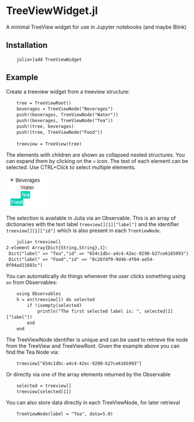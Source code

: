 # TreeViewWidget.jl
A minimal TreeView widget for use in Jupyter notebooks (and maybe Blink)

## Installation

```
    julia>]add TreeViewWidget
```

## Example

Create a treeview widget from a treeview structure:
```
    tree = TreeViewRoot()
    beverages = TreeViewNode("Beverages")
    push!(beverages, TreeViewNode("Water"))
    push!(beverages, TreeViewNode("Tea"))
    push!(tree, beverages)
    push!(tree, TreeViewNode("Food"))

    treeview = TreeView(tree)
```

The elements with children are shown as collapsed nested structures. You can expand them by clicking on the `>` icon.
The text of each element can be selected. Use CTRL+Click to select multiple elements.

![example_treeview](https://raw.githubusercontent.com/matthijscox/TreeViewWidget.jl/main/figures/example_treeview.png)

The selection is available in Julia via an Observable. This is an array of dictionaries with the text label `treeview[][1]["label"]` and the identifier `treeview[][1]["id"]` which is also present in each `TreeViewNode`.
```
    julia> treeview[]
2-element Array{Dict{String,String},1}:
 Dict("label" => "Tea","id" => "654c1dbc-a4c4-42ec-9290-b27ce6165993")
 Dict("label" => "Food","id" => "8c26fdf9-9d4b-4f04-ae54-0f94ad21603c")
```

You can automatically do things whenever the user clicks something using `on` from Observables:
```
    using Observables
    h = on(treeview[]) do selected
        if !isempty(selected)
            println("The first selected label is: ", selected[1]["label"])
        end
    end
```

The TreeViewNode identifier is unique and can be used to retrieve the node from the TreeView and TreeViewRoot. Given the example above you can find the Tea Node via:
```
    treeview["654c1dbc-a4c4-42ec-9290-b27ce6165993"]
```
Or directly via one of the array elements returned by the Observable
```
    selected = treeview[]
    treeview[selected[1]]
```

You can also store data directly in each TreeViewNode, for later retrieval
```
    TreeViewNode(label = "Tea", data=5.0)
```
